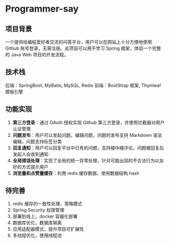 # Programmer-say

## 项目背景

一个提供给编程爱好者交流的问答平台，用户可以在网站上十分方便地使用 Github 账号登录，无需注册。此项目可以用于学习 Spring 框架，体验一个完整的 Java Web 项目的开发流程。

## 技术栈

后端：SpringBoot, MyBatis, MySQL, Redis
前端：BootStrap 框架, Thymleaf 模板引擎

## 功能实现

1. **第三方登录**：通过 OAuth 授权实现 Github 第三方登录，并使用拦截器对用户认证管理
2. **问题发布**：用户可以发起问题，编辑问题，问题的发布支持 Markdown 语法编辑，问题支持标签分类
3. **回复通知**：用户可以回复平台中已有的问题，支持楼中楼评论，问题被回复后发起人会收到通知
4. **全局错误处理**：实现了全局的统一异常处理，针对可能出现的不合法行为以友好的方式提示用户
5. **浏览量和点赞量缓存**：利用 redis 缓存数据，使用数据结构 hash

## 待完善

1. redis 缓存的一致性处理，策略模式
2. Spring Security 权限管理
3. 部署到线上，docker 容器化部署
4. 数据库优化，数据库隔离
5. 应用适配器模式，提升项目可扩展性
6. 多线程优化，使用线程池



